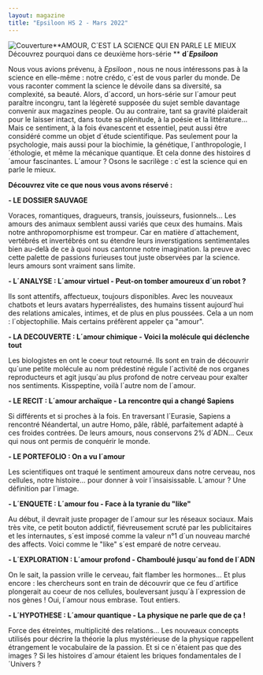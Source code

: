 ```yaml
---
layout: magazine
title: "Epsiloon HS 2 - Mars 2022"
---
```

![Couverture](/img/epsiloon-hs2.jpg)**AMOUR, C´EST LA SCIENCE QUI EN PARLE LE MIEUX  
Découvrez pourquoi dans ce deuxième hors-série ** **d´_Epsiloon_** 

Nous vous avions prévenu, à _Epsiloon_ , nous ne nous intéressons pas à la science en elle-même : notre crédo, c´est de vous parler du monde. De vous raconter comment la science le dévoile dans sa diversité, sa complexité, sa beauté. Alors, d´accord, un hors-série sur l´amour peut paraître incongru, tant la légèreté supposée du sujet semble davantage convenir aux magazines people. Ou au contraire, tant sa gravité plaiderait pour le laisser intact, dans toute sa plénitude, à la poésie et la littérature... Mais ce sentiment, à la fois évanescent et essentiel, peut aussi être considéré comme un objet d´étude scientifique. Pas seulement pour la psychologie, mais aussi pour la biochimie, la génétique, l´anthropologie, l´éthologie, et même la mécanique quantique. Et cela donne des histoires d´amour fascinantes. L´amour ? Osons le sacrilège : c´est la science qui en parle le mieux. 

**Découvrez vite ce que nous vous avons réservé :** 

**- LE DOSSIER SAUVAGE** 

Voraces, romantiques, dragueurs, transis, jouisseurs, fusionnels... Les amours des animaux semblent aussi variés que ceux des humains. Mais notre anthropomorphisme est trompeur. Car en matière d´attachement, vertébrés et invertébrés ont su étendre leurs inverstigations sentimentales bien au-delà de ce à quoi nous cantonne notre imagination. la preuve avec cette palette de passions furieuses tout juste observées par la science. leurs amours sont vraiment sans limite. 

**- L´ANALYSE : L´amour virtuel - Peut-on tomber amoureux d´un robot ?** 

Ils sont attentifs, affectueux, toujours disponibles. Avec les nouveaux chatbots et leurs avatars hyperréalistes, des humains tissent aujourd´hui des relations amicales, intimes, et de plus en plus poussées. Cela a un nom : l´objectophilie. Mais certains préfèrent appeler ça "amour". 

**- LA DECOUVERTE : L´amour chimique - Voici la molécule qui déclenche tout** 

Les biologistes en ont le coeur tout retourné. Ils sont en train de découvrir qu´une petite molécule au nom prédestiné régule l´activité de nos organes reproducteurs et agit jusqu´au plus profond de notre cerveau pour exalter nos sentiments. Kisspeptine, voilà l´autre nom de l´amour. 

**- LE RECIT : L´amour archaïque - La rencontre qui a changé Sapiens** 

Si différents et si proches à la fois. En traversant l´Eurasie, Sapiens a rencontré Néandertal, un autre Homo, pâle, râblé, parfaitement adapté à ces froides contrées. De leurs amours, nous conservons 2% d´ADN... Ceux qui nous ont permis de conquérir le monde. 

**- LE PORTEFOLIO : On a vu l´amour** 

Les scientifiques ont traqué le sentiment amoureux dans notre cerveau, nos cellules, notre histoire... pour donner à voir l´insaisissable. L´amour ? Une définition par l´image. 

**- L´ENQUETE : L´amour fou - Face à la tyranie du "like"** 

Au début, il devrait juste propager de l´amour sur les réseaux sociaux. Mais très vite, ce petit bouton addictif, fiévreusement scruté par les publicitaires et les internautes, s´est imposé comme la valeur n°1 d´un nouveau marché des affects. Voici comme le "like" s´est emparé de notre cerveau. 

**- L´EXPLORATION : L´amour profond - Chamboulé jusqu´au fond de l´ADN** 

On le sait, la passion vrille le cerveau, fait flamber les hormones... Et plus encore : les chercheurs sont en train de découvrir que ce feu d´artifice plongerait au coeur de nos cellules, bouleversant jusqu´à l´expression de nos gènes ! Oui, l´amour nous embrase. Tout entiers. 

**- L´HYPOTHESE : L´amour quantique - La physique ne parle que de ça !** 

Force des étreintes, multiplicité des relations... Les nouveaux concepts utilisés pour décrire la théorie la plus mystérieuse de la physique rappellent étrangement le vocabulaire de la passion. Et si ce n´étaient pas que des images ? Si les histoires d´amour étaient les briques fondamentales de l´Univers ?